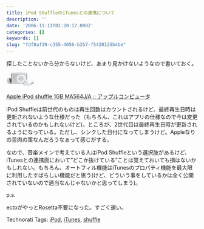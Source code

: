 ```yaml
---
title: iPod ShuffleのiTunesとの連携について
description: ''
date: '2006-11-11T01:20:17.000Z'
categories: []
keywords: []
slug: "fdf0af39-c355-4056-b357-f5420125b4be"
---
```

探したことないから分からないけど、あまり見かけないようなので書いておく。

![](0__Z8s7SasV5wUWDqag.jpg)

[Apple iPod shuffle 1GB MA564J/A :: アップルコンピュータ](http://www.amazon.co.jp/gp/redirect.html%3FASIN=B000FSBJO8%26tag=mrchildrenonl-22%26lcode=xm2%26cID=2025%26ccmID=165953%26location=/o/ASIN/B000FSBJO8%253FSubscriptionId=02ZH6J1W0649DTNS6002)

iPod Shuffleは前世代のものは再生回数はカウントされるけど、最終再生日時は更新されないような仕様だった（もちろん、これはアプリの仕様なので今は変更されているのかもしれないけど)。ところが、2世代目は最終再生日時が更新されるようになっている。ただし、シンクした日付になってしまうけど。Appleなりの苦肉の策なんだろうなぁって感じがする。

なので、音楽メインで考えている人はiPod Shuffleという選択肢があるけど、iTunesとの連携面において”どこか抜けている”ことは覚えておいても損はないかもしれない。もちろん、オートフィル機能はiTunesのプロパティ機能を最大限に利用したすばらしい機能だと思う(けど、どういう事をしているかは全く公開されていないので適当なんじゃないかと思ってしまう)。

p.s.  
  
ectoがやっとRosetta不要になった。すごく速い。

Technorati Tags: [iPod](http://www.technorati.com/tag/iPod), [iTunes](http://www.technorati.com/tag/iTunes), [shuffle](http://www.technorati.com/tag/shuffle)